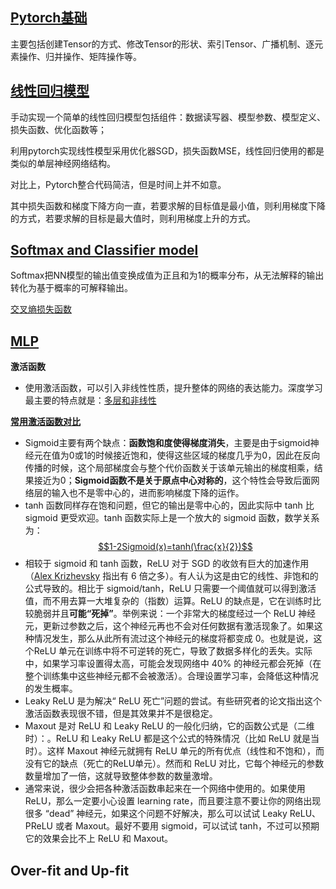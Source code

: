 ## [Pytorch基础](./Pytorch基础.ipynb)

主要包括创建Tensor的方式、修改Tensor的形状、索引Tensor、广播机制、逐元素操作、归并操作、矩阵操作等。

## [线性回归模型](./线性回归模型.ipynb)

手动实现一个简单的线性回归模型包括组件：数据读写器、模型参数、模型定义、损失函数、优化函数等；

利用pytorch实现线性模型采用优化器SGD，损失函数MSE，线性回归使用的都是类似的单层神经网络结构。

对比上，Pytorch整合代码简洁，但是时间上并不如意。

其中损失函数和梯度下降方向一直，若要求解的目标值是最小值，则利用梯度下降的方式，若要求解的目标是最大值时，则利用梯度上升的方式。

## [Softmax and Classifier model](./softmax-classifiers.ipynb)

Softmax把NN模型的输出值变换成值为正且和为1的概率分布，从无法解释的输出转化为基于概率的可解释输出。

[交叉熵损失函数](https://www.cnblogs.com/kyrieng/p/8694705.html)

## [MLP](./multilayer-perceptron.ipynb)

**激活函数**

- 使用激活函数，可以引入非线性性质，提升整体的网络的表达能力。深度学习最主要的特点就是：[多层和非线性](https://cloud.tencent.com/developer/article/1384762)

[**常用激活函数对比**](https://juejin.im/entry/58a1576e2f301e006952ded1)

- Sigmoid主要有两个缺点：**函数饱和度使得梯度消失**，主要是由于sigmoid神经元在值为0或1的时候接近饱和，使得这些区域的梯度几乎为0，因此在反向传播的时候，这个局部梯度会与整个代价函数关于该单元输出的梯度相乘，结果接近为0；**Sigmoid函数不是关于原点中心对称的**，这个特性会导致后面网络层的输入也不是零中心的，进而影响梯度下降的运作。
- tanh 函数同样存在饱和问题，但它的输出是零中心的，因此实际中 tanh 比 sigmoid 更受欢迎。tanh 函数实际上是一个放大的 sigmoid 函数，数学关系为：[$$1-2Sigmoid(x)=tanh(\frac{x}{2})$$](https://blog.csdn.net/yaoyaoyao2/article/details/73848983)
- 相较于 sigmoid 和 tanh 函数，ReLU 对于 SGD 的收敛有巨大的加速作用（[Alex Krizhevsky](http://www.cs.toronto.edu/~fritz/absps/imagenet.pdf) 指出有 6 倍之多）。有人认为这是由它的线性、非饱和的公式导致的。相比于 sigmoid/tanh，ReLU 只需要一个阈值就可以得到激活值，而不用去算一大堆复杂的（指数）运算。ReLU 的缺点是，它在训练时比较脆弱并且**可能“死掉”**。举例来说：一个非常大的梯度经过一个 ReLU 神经元，更新过参数之后，这个神经元再也不会对任何数据有激活现象了。如果这种情况发生，那么从此所有流过这个神经元的梯度将都变成 0。也就是说，这个ReLU 单元在训练中将不可逆转的死亡，导致了数据多样化的丢失。实际中，如果学习率设置得太高，可能会发现网络中 40% 的神经元都会死掉（在整个训练集中这些神经元都不会被激活）。合理设置学习率，会降低这种情况的发生概率。
- Leaky ReLU 是为解决“ ReLU 死亡”问题的尝试。有些研究者的论文指出这个激活函数表现很不错，但是其效果并不是很稳定。
- Maxout 是对 ReLU 和 Leaky ReLU 的一般化归纳，它的函数公式是（二维时）：。ReLU 和 Leaky ReLU 都是这个公式的特殊情况（比如 ReLU 就是当 时）。这样 Maxout 神经元就拥有 ReLU 单元的所有优点（线性和不饱和），而没有它的缺点（死亡的ReLU单元）。然而和 ReLU 对比，它每个神经元的参数数量增加了一倍，这就导致整体参数的数量激增。
- 通常来说，很少会把各种激活函数串起来在一个网络中使用的。如果使用 ReLU，那么一定要小心设置 learning rate，而且要注意不要让你的网络出现很多 “dead” 神经元，如果这个问题不好解决，那么可以试试 Leaky ReLU、PReLU 或者 Maxout。最好不要用 sigmoid，可以试试 tanh，不过可以预期它的效果会比不上 ReLU 和 Maxout。

## Over-fit and Up-fit
